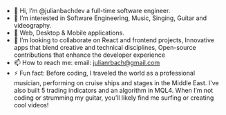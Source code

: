- 👋 Hi, I’m @julianbachdev a full-time software engineer.
- 👀 I’m interested in Software Engineering, Music, Singing, Guitar and videography.
- 🌱 Web, Desktop & Mobile applications.
- 💞️ I’m looking to collaborate on React and frontend projects, Innovative apps that blend creative and technical disciplines, Open-source contributions that enhance the developer experience
- 📫 How to reach me: email: julianrbach@gmail.com
- ⚡ Fun fact: Before coding, I traveled the world as a professional musician, performing on cruise ships and stages in the Middle East. I've also built 5 trading indicators and an algorithm in MQL4. When I’m not coding or strumming my guitar, you’ll likely find me surfing or creating cool videos!

<!---
julianbachdev/julianbachdev is a ✨ special ✨ repository because its `README.md` (this file) appears on your GitHub profile.
You can click the Preview link to take a look at your changes.
--->
